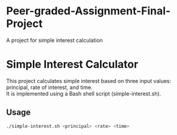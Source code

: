 # Peer-graded-Assignment-Final-Project
A project for simple interest calculation

# Simple Interest Calculator

This project calculates simple interest based on three input values: principal, rate of interest, and time.  
It is implemented using a Bash shell script (simple-interest.sh).

## Usage

```bash
./simple-interest.sh <principal> <rate> <time>

